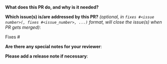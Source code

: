 <!--
Thanks for sending a pull request!

Please add one of the following icons to the title of this PR:

    ⚠️ (:warning:, a major or breaking change)
    ✨ (:sparkles:, feature additions)
    🐛 (:bug:, patch and bugfixes)
    📖 (:book:, documentation or proposals)
    🌱 (:seedling:, minor or other)

Some other tips:

    1. If this is your first time filing a PR, please read our contributor
       guidelines for submitting a change at https://vm-operator.readthedocs.io/en/latest/start/contrib/submit-change/.
    2. If this PR is unfinished, please prefix the subject with "WIP:".

Finally, before filing the PR, please delete all of the HTML comments.
-->

**What does this PR do, and why is it needed?**

<!-- A clear and concise description of the PR and the problem it solves / feature it introduces / value it adds to the project. -->


**Which issue(s) is/are addressed by this PR?** *(optional, in `fixes #<issue number>(, fixes #<issue_number>, ...)` format, will close the issue(s) when PR gets merged)*:

Fixes #


**Are there any special notes for your reviewer**:

<!-- Anything else you would like the reviewers to know about this PR. -->


**Please add a release note if necessary**:

<!--
Write your release note:

    1. Enter your extended release note in the below block. If the PR requires
       additional action from users switching to the new release, please include
       the string "action required".
    2. If a release note is not required, please write "NONE".
-->

```release-note

```